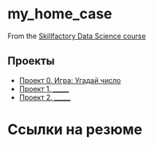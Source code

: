 # my_home_case
From the [Skillfactory Data Science course](https://skillfactory.ru/data-scientist)

## Проекты

* [Проект 0. Игра: Угадай число](http://github.com/SkilfactoryDS/sf_data_science/tree/main/project_0)
* [Проект 1. _____](____)
* [Проект 2. _____](____)

# Ссылки на резюме